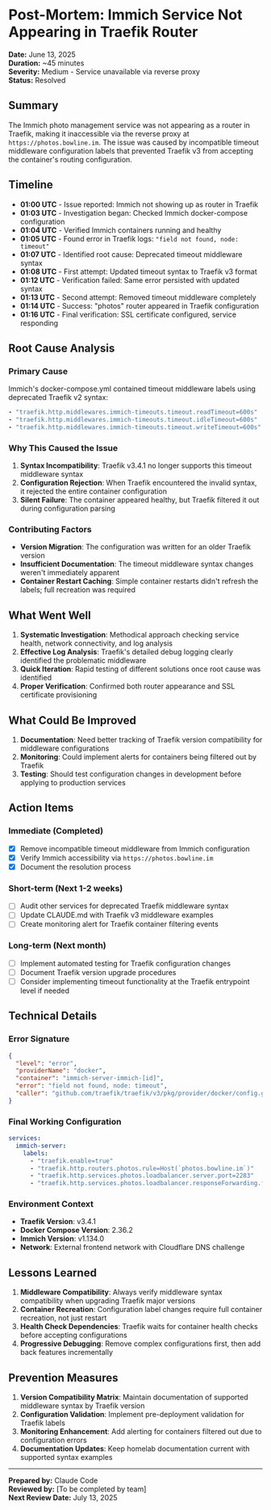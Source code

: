 # Post-Mortem: Immich Service Not Appearing in Traefik Router

**Date:** June 13, 2025  
**Duration:** ~45 minutes  
**Severity:** Medium - Service unavailable via reverse proxy  
**Status:** Resolved  

## Summary

The Immich photo management service was not appearing as a router in Traefik, making it inaccessible via the reverse proxy at `https://photos.bowline.im`. The issue was caused by incompatible timeout middleware configuration labels that prevented Traefik v3 from accepting the container's routing configuration.

## Timeline

- **01:00 UTC** - Issue reported: Immich not showing up as router in Traefik
- **01:03 UTC** - Investigation began: Checked Immich docker-compose configuration
- **01:04 UTC** - Verified Immich containers running and healthy
- **01:05 UTC** - Found error in Traefik logs: `"field not found, node: timeout"`
- **01:07 UTC** - Identified root cause: Deprecated timeout middleware syntax
- **01:08 UTC** - First attempt: Updated timeout syntax to Traefik v3 format
- **01:12 UTC** - Verification failed: Same error persisted with updated syntax
- **01:13 UTC** - Second attempt: Removed timeout middleware completely
- **01:14 UTC** - Success: "photos" router appeared in Traefik configuration
- **01:16 UTC** - Final verification: SSL certificate configured, service responding

## Root Cause Analysis

### Primary Cause
Immich's docker-compose.yml contained timeout middleware labels using deprecated Traefik v2 syntax:

```yaml
- "traefik.http.middlewares.immich-timeouts.timeout.readTimeout=600s"
- "traefik.http.middlewares.immich-timeouts.timeout.idleTimeout=600s"  
- "traefik.http.middlewares.immich-timeouts.timeout.writeTimeout=600s"
```

### Why This Caused the Issue
1. **Syntax Incompatibility**: Traefik v3.4.1 no longer supports this timeout middleware syntax
2. **Configuration Rejection**: When Traefik encountered the invalid syntax, it rejected the entire container configuration
3. **Silent Failure**: The container appeared healthy, but Traefik filtered it out during configuration parsing

### Contributing Factors
- **Version Migration**: The configuration was written for an older Traefik version
- **Insufficient Documentation**: The timeout middleware syntax changes weren't immediately apparent
- **Container Restart Caching**: Simple container restarts didn't refresh the labels; full recreation was required

## What Went Well

1. **Systematic Investigation**: Methodical approach checking service health, network connectivity, and log analysis
2. **Effective Log Analysis**: Traefik's detailed debug logging clearly identified the problematic middleware
3. **Quick Iteration**: Rapid testing of different solutions once root cause was identified
4. **Proper Verification**: Confirmed both router appearance and SSL certificate provisioning

## What Could Be Improved

1. **Documentation**: Need better tracking of Traefik version compatibility for middleware configurations
2. **Monitoring**: Could implement alerts for containers being filtered out by Traefik
3. **Testing**: Should test configuration changes in development before applying to production services

## Action Items

### Immediate (Completed)
- [x] Remove incompatible timeout middleware from Immich configuration
- [x] Verify Immich accessibility via `https://photos.bowline.im`
- [x] Document the resolution process

### Short-term (Next 1-2 weeks)
- [ ] Audit other services for deprecated Traefik middleware syntax
- [ ] Update CLAUDE.md with Traefik v3 middleware examples
- [ ] Create monitoring alert for Traefik container filtering events

### Long-term (Next month)
- [ ] Implement automated testing for Traefik configuration changes
- [ ] Document Traefik version upgrade procedures
- [ ] Consider implementing timeout functionality at the Traefik entrypoint level if needed

## Technical Details

### Error Signature
```json
{
  "level": "error",
  "providerName": "docker", 
  "container": "immich-server-immich-[id]",
  "error": "field not found, node: timeout",
  "caller": "github.com/traefik/traefik/v3/pkg/provider/docker/config.go:46"
}
```

### Final Working Configuration
```yaml
services:
  immich-server:
    labels:
      - "traefik.enable=true"
      - "traefik.http.routers.photos.rule=Host(`photos.bowline.im`)"
      - "traefik.http.services.photos.loadbalancer.server.port=2283"
      - "traefik.http.services.photos.loadbalancer.responseForwarding.flushInterval=1s"
```

### Environment Context
- **Traefik Version**: v3.4.1
- **Docker Compose Version**: 2.36.2
- **Immich Version**: v1.134.0
- **Network**: External frontend network with Cloudflare DNS challenge

## Lessons Learned

1. **Middleware Compatibility**: Always verify middleware syntax compatibility when upgrading Traefik major versions
2. **Container Recreation**: Configuration label changes require full container recreation, not just restart
3. **Health Check Dependencies**: Traefik waits for container health checks before accepting configurations
4. **Progressive Debugging**: Remove complex configurations first, then add back features incrementally

## Prevention Measures

1. **Version Compatibility Matrix**: Maintain documentation of supported middleware syntax by Traefik version
2. **Configuration Validation**: Implement pre-deployment validation for Traefik labels
3. **Monitoring Enhancement**: Add alerting for containers filtered out due to configuration errors
4. **Documentation Updates**: Keep homelab documentation current with supported syntax examples

---

**Prepared by:** Claude Code  
**Reviewed by:** [To be completed by team]  
**Next Review Date:** July 13, 2025